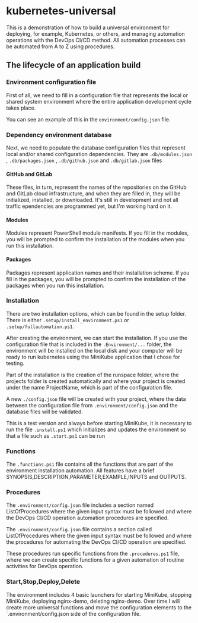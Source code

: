 # kubernetes-universal

This is a demonstration of how to build a universal environment for deploying, for example, 
Kubernetes, or others, and managing automation operations with the DevOps CI/CD method.
All automation processes can be automated from A to Z using procedures. 

## The lifecycle of an application build

### Environment configuration file

First of all, we need to fill in a configuration file that represents the local or shared 
system environment where the entire application development cycle takes place.

You can see an example of this in the `environment/config.json` file.

### Dependency environment database

Next, we need to populate the database configuration files that represent local and/or shared configuration dependencies.
They are `.db/modules.json` , `.db/packages.json` , `.db/github.json` and `.db/gitlab.json` files

#### GitHub and GitLab

These files, in turn, represent the names of the repositories on the GitHub and GitLab cloud infrastructure, and when they are filled in, they will be initialized, installed, or downloaded. It's still in development and not all traffic ependencies are programmed yet, but I'm working hard on it.

#### Modules 

Modules represent PowerShell module manifests. If you fill in the modules, you will be prompted to confirm the installation of the modules when you run this installation.

#### Packages 

Packages represent application names and their installation scheme. If you fill in the packages, you will be prompted to confirm the installation of the packages when you run this installation.

### Installation

There are two installation options, which can be found in the setup folder. There is either `.setup/install_environment.ps1` or `.setup/fullautomation.ps1`.

After creating the environment, we can start the installation. If you use the configuration file that is included in the `.Environment/...` folder, the environment will be installed on the local disk and your computer will be ready to run kubernetes using the MiniKube application that I chose for testing.

Part of the installation is the creation of the runspace folder, where the projects folder is created automatically and where your project is created under the name ProjectName, which is part of the configuration file.

A new `./config.json` file will be created with your project, where the data between the configuration file from `.environment/config.json` and the database files will be validated.

This is a test version and always before starting MiniKube, it is necessary to run the file `.install.ps1` which initializes and updates the environment so that a file such as `.start.ps1` can be run

### Functions

The `.functions.ps1` file contains all the functions that are part of the environment installation automation. All features have a brief SYNOPSIS,DESCRIPTION,PARAMETER,EXAMPLE,INPUTS and OUTPUTS.

### Procedures

The `.environment/config.json` file includes a section named ListOfProcedures where the given input syntax must be followed and where the DevOps CI/CD operation automation procedures are specified.

The `.environment/config.json` file contains a section called ListOfProcedures where the given input syntax must be followed and where the procedures for automating the DevOps CI/CD operation are specified.

These procedures run specific functions from the `.procedures.ps1` file, where we can create specific functions for a given automation of routine activities for DevOps operation.

### Start,Stop,Deploy,Delete

The environment includes 4 basic launchers for starting MiniKube, stopping MiniKube, deploying nginx-demo, deleting nginx-demo.
Over time I will create more universal functions and move the configuration elements to the `.environment/config.json side of the configuration file.